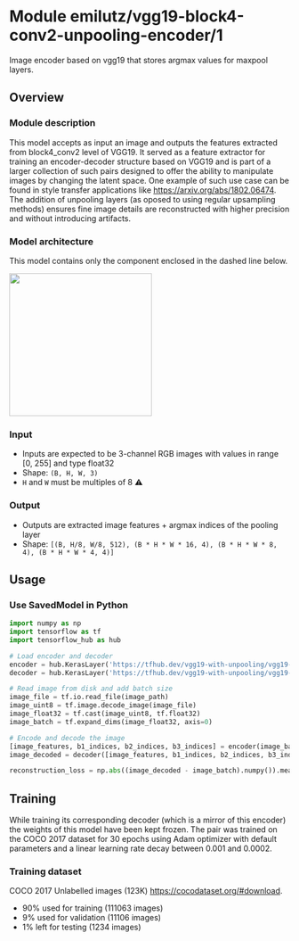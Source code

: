# Module emilutz/vgg19-block4-conv2-unpooling-encoder/1

Image encoder based on vgg19 that stores argmax values for maxpool layers.

<!-- asset-path: https://storage.googleapis.com/vgg19-with-unpooling/vgg19-block4-conv2/encoder.tar.gz -->
<!-- module-type: image-feature-vector -->
<!-- fine-tunable: true -->
<!-- dataset: COCO 2017 -->
<!-- format: saved_model_2 -->
<!-- network-architecture: VGG-style -->
<!-- license: MIT -->

## Overview

### Module description

This model accepts as input an image and outputs the features extracted from block4_conv2 level of VGG19. It served as a feature extractor for training an encoder-decoder structure based on VGG19 and is part of a larger collection of such pairs designed to offer the ability to manipulate images by changing the latent space. One example of such use case can be found in style transfer applications like https://arxiv.org/abs/1802.06474. The addition of unpooling layers (as oposed to using regular upsampling methods) ensures fine image details are reconstructed with higher precision and without introducing artifacts.

### Model architecture

This model contains only the component enclosed in the dashed line below.

<img src="https://storage.googleapis.com/vgg19-with-unpooling/vgg19-block4-conv2/encoder.png" height="256">

### Input

*   Inputs are expected to be 3-channel RGB images with values in range [0, 255] and type float32
*   Shape: `(B, H, W, 3)`
*   `H` and `W` must be multiples of 8 :warning:

### Output

*   Outputs are extracted image features + argmax indices of the pooling layer
*   Shape: `[(B, H/8, W/8, 512), (B * H * W * 16, 4), (B * H * W * 8, 4), (B * H * W * 4, 4)]`

## Usage

### Use SavedModel in Python

```python
import numpy as np
import tensorflow as tf
import tensorflow_hub as hub

# Load encoder and decoder
encoder = hub.KerasLayer('https://tfhub.dev/vgg19-with-unpooling/vgg19-block4-conv2/encoder/1') # this model
decoder = hub.KerasLayer('https://tfhub.dev/vgg19-with-unpooling/vgg19-block4-conv2/decoder/1') # external model

# Read image from disk and add batch size
image_file = tf.io.read_file(image_path)
image_uint8 = tf.image.decode_image(image_file)
image_float32 = tf.cast(image_uint8, tf.float32)
image_batch = tf.expand_dims(image_float32, axis=0)

# Encode and decode the image
[image_features, b1_indices, b2_indices, b3_indices] = encoder(image_batch)
image_decoded = decoder([image_features, b1_indices, b2_indices, b3_indices])

reconstruction_loss = np.abs((image_decoded - image_batch).numpy()).mean()
```

## Training

While training its corresponding decoder (which is a mirror of this encoder) the weights of this model have been kept frozen. The pair was trained on the COCO 2017 dataset for 30 epochs using Adam optimizer with default parameters and a linear learning rate decay between 0.001 and 0.0002.

### Training dataset

COCO 2017 Unlabelled images (123K) https://cocodataset.org/#download.
- 90% used for training (111063 images)
- 9% used for validation (11106 images)
- 1% left for testing (1234 images)
